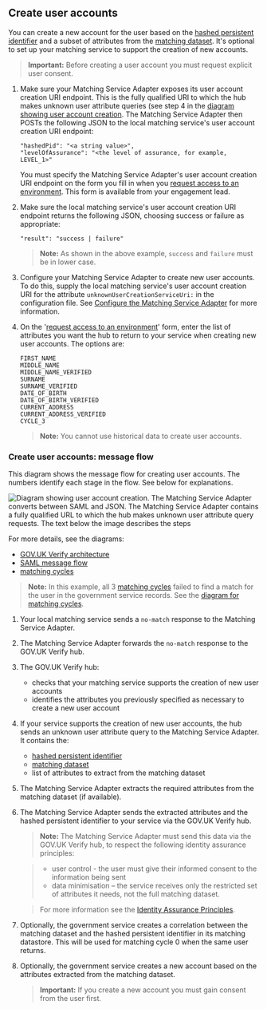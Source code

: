 ## Create user accounts

You can create a new account for the user based on the [hashed persistent identifier](#glossary-hashed-PID) and a subset of attributes from the [matching dataset](#glossary-matching-dataset). It's optional to set up your matching service to support the creation of new accounts.

> **Important:** Before creating a user account you must request explicit user consent.

1.  Make sure your Matching Service Adapter exposes its user account
    creation URI endpoint. This is the fully qualified URI to which the
    hub makes unknown user attribute queries (see step 4 in the
    [diagram showing user account creation](#create-user-accounts-diagram). The
    Matching Service Adapter then POSTs the following JSON to the local
    matching service's user account creation URI endpoint:
    
    ```
    "hashedPid": "<a string value>",
    "levelOfAssurance": "<the level of assurance, for example, LEVEL_1>"
    ``` 
    
    You must specify the Matching Service Adapter's user account creation
    URI endpoint on the form you fill in when you
    [request access to an environment](#request-access-to-environments). This form is
    available from your engagement lead.

1.  Make sure the local matching service's user account creation URI endpoint returns the following JSON, choosing success or failure as appropriate:

    ```
    "result": "success | failure"
    ```
 
    > **Note:** As shown in the above example, `success` and `failure` must be in
    > lower case.

1.  Configure your Matching Service Adapter to create new user accounts.
    To do this, supply the local matching service's user account
    creation URI for the attribute `unknownUserCreationServiceUri:` in
    the configuration file. See [Configure the Matching Service Adapter](#configure-the-matching-service-adapter) for more information.

    <a name="list-attributes"></a>

1.  On the '[request access to an environment](#request-access-to-environments)' form,
    enter the list of attributes you want the hub to return to your
    service when creating new user accounts. The options are:

    ```
    FIRST_NAME
    MIDDLE_NAME
    MIDDLE_NAME_VERIFIED
    SURNAME
    SURNAME_VERIFIED
    DATE_OF_BIRTH
    DATE_OF_BIRTH_VERIFIED
    CURRENT_ADDRESS
    CURRENT_ADDRESS_VERIFIED
    CYCLE_3
    ```

    > **Note:** You cannot use historical data to create user accounts.

### Create user accounts: message flow

<a name="create-user-accounts-diagram"></a>

This diagram shows the message flow for creating user accounts. The
numbers identify each stage in the flow. See below for explanations.

![Diagram showing user account creation. The Matching Service Adapter converts between SAML and JSON. The Matching Service Adapter contains a fully qualified URL to which the hub makes unknown user attribute query requests. The text below the image describes the steps](/documentation/ms/accountcreationGraphic.svg)

For more details, see the diagrams:

* [GOV.UK Verify architecture](#architecture-diagram)
* [SAML message flow](#saml-flow-diagram)
* [matching cycles](#matching-cycles-diagram)

> **Note:** In this example, all 3 [matching cycles](#matching-cycles) failed to
> find a match for the user in the government service records. See the
> [diagram for matching cycles](#matching-cycles-diagram).

1.  Your local matching service sends a `no-match` response to the
    Matching Service Adapter.
1.  The Matching Service Adapter forwards the `no-match` response to the
    GOV.UK Verify hub.
1.  The GOV.UK Verify hub:
      * checks that your matching service supports the creation of new user accounts
      * identifies the attributes you previously specified as necessary to create a new user account

1.  If your service supports the creation of new user accounts, the hub
    sends an unknown user attribute query to the Matching Service
    Adapter. It contains the:
     * [hashed persistent identifier](#glossary-hashed-PID)
     * [matching dataset](#glossary-matching-dataset) 
     * list of attributes to extract from the matching dataset

1.  The Matching Service Adapter extracts the required attributes from
    the matching dataset (if available).
1.  The Matching Service Adapter sends the extracted attributes and the
    hashed persistent identifier to your service via the GOV.UK Verify
    hub.

    > **Note:** The Matching Service Adapter must send this data via the GOV.UK
    > Verify hub, to respect the following identity assurance principles:
    
    > * user control - the user must give their informed consent to the information being sent
    > * data minimisation – the service receives only the restricted set of attributes it needs, not the full matching dataset.
    
    > For more information see the [Identity Assurance Principles](https://www.gov.uk/government/consultations/draft-identity-assurance-principles/privacy-and-consumer-advisory-group-draft-identity-assurance-principles#the-nine-identity-assurance-principles).

1.  Optionally, the government service creates a correlation between the
    matching dataset and the hashed persistent identifier in its matching
    datastore. This will be used for matching cycle 0 when the same user
    returns.
1.  Optionally, the government service creates a new account based on
    the attributes extracted from the matching dataset.

    > **Important:** If you create a new account you must gain consent from the user first.

